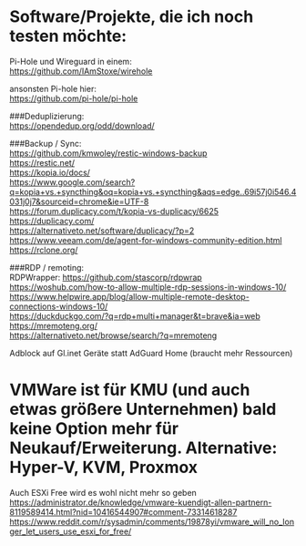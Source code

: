 # Software/Projekte, die ich noch testen möchte:  

Pi-Hole und Wireguard in einem:  
https://github.com/IAmStoxe/wirehole  

ansonsten Pi-hole hier:  
https://github.com/pi-hole/pi-hole

###Deduplizierung:  
https://opendedup.org/odd/download/  

###Backup / Sync:  
https://github.com/kmwoley/restic-windows-backup  
https://restic.net/  
https://kopia.io/docs/  
https://www.google.com/search?q=kopia+vs.+syncthing&oq=kopia+vs.+syncthing&aqs=edge..69i57j0i546.4031j0j7&sourceid=chrome&ie=UTF-8  
https://forum.duplicacy.com/t/kopia-vs-duplicacy/6625  
https://duplicacy.com/  
https://alternativeto.net/software/duplicacy/?p=2  
https://www.veeam.com/de/agent-for-windows-community-edition.html  
https://rclone.org/  


###RDP / remoting:  
RDPWrapper: https://github.com/stascorp/rdpwrap  
https://woshub.com/how-to-allow-multiple-rdp-sessions-in-windows-10/  
https://www.helpwire.app/blog/allow-multiple-remote-desktop-connections-windows-10/  
https://duckduckgo.com/?q=rdp+multi+manager&t=brave&ia=web  
https://mremoteng.org/  
https://alternativeto.net/browse/search/?q=mremoteng  


Adblock auf Gl.inet Geräte statt AdGuard Home (braucht mehr Ressourcen)  


# VMWare ist für KMU (und auch etwas größere Unternehmen) bald keine Option mehr für Neukauf/Erweiterung. Alternative: Hyper-V, KVM, Proxmox  
Auch ESXi Free wird es wohl nicht mehr so geben  
https://administrator.de/knowledge/vmware-kuendigt-allen-partnern-8119589414.html?nid=10416544907#comment-73314618287  
https://www.reddit.com/r/sysadmin/comments/19878yi/vmware_will_no_longer_let_users_use_esxi_for_free/  
